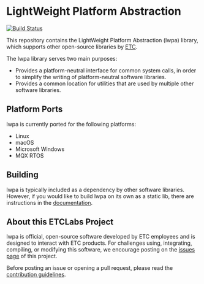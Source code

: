 # LightWeight Platform Abstraction

[![Build Status](https://dev.azure.com/ETCLabs/lwpa/_apis/build/status/ETCLabs.lwpa?branchName=develop)](https://dev.azure.com/ETCLabs/lwpa/_build/latest?definitionId=1&branchName=develop)

This repository contains the LightWeight Platform Abstraction (lwpa) library,
which supports other open-source libraries by [ETC](http://www.etcconnect.com).

The lwpa library serves two main purposes:

* Provides a platform-neutral interface for common system calls, in order to
  simplify the writing of platform-neutral software libraries.
* Provides a common location for utilities that are used by multiple other
  software libraries.

## Platform Ports

lwpa is currently ported for the following platforms:
+ Linux
+ macOS
+ Microsoft Windows
+ MQX RTOS

## Building

lwpa is typically included as a dependency by other software libraries.
However, if you would like to build lwpa on its own as a static lib, there are
instructions in the [documentation](https://etclabs.github.io/lwpa).

## About this ETCLabs Project

lwpa is official, open-source software developed by ETC employees and is
designed to interact with ETC products. For challenges using, integrating,
compiling, or modifying this software, we encourage posting on the
[issues page](https://github.com/ETCLabs/lwpa/issues) of this project.

Before posting an issue or opening a pull request, please read the
[contribution guidelines](./CONTRIBUTING.md).

